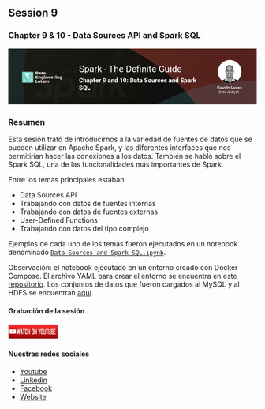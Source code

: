 ## Session 9
### Chapter 9 & 10 - Data Sources API and Spark SQL

![Banner Session 9](../../assets/banner_session_9.png)

### Resumen
Esta sesión trató de introducirnos a la variedad de fuentes de datos que se pueden utilizar en Apache Spark, y las diferentes interfaces que nos permitirían hacer las conexiones a los datos. También se habló sobre el Spark SQL, una de las funcionalidades más importantes de Spark.

Entre los temas principales estaban:
- Data Sources API
- Trabajando con datos de fuentes internas
- Trabajando con datos de fuentes externas
- User-Defined Functions
- Trabajando con datos del tipo complejo

Ejemplos de cada uno de los temas fueron ejecutados en un notebook denominado [`Data Sources and Spark SQL.ipynb`](Data%20Sources%20and%20Spark%20SQL.ipynb).

Observación: el notebook ejecutado en un entorno creado con Docker Compose. El archivo YAML para crear el entorno se encuentra en este [repositorio](https://github.com/rodrigo-reboucas/docker-bigdata). Los conjuntos de datos que fueron cargados al MySQL y al HDFS se encuentran [aquí](../../data/).

#### Grabación de la sesión

[![Watch Session 9](../../assets/youtube.png)](https://www.youtube.com/watch?v=peES5DnYsOg)

#### Nuestras redes sociales
* [Youtube](https://www.youtube.com/channel/UCqFCoUEvxR23ymmih0GD7mQ?sub_confirmation=1 'Subscríbate al canal')
* [Linkedin](https://www.linkedin.com/company/data-engineering-latam/ 'Síganos en Linkedin')
* [Facebook](https://www.facebook.com/dataengineeringlatam/ 'Síganos en Facebook')
* [Website](https://beacons.ai/dataengineeringlatam 'Nuestro website')

